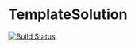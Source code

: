 # TemplateSolution
[![Build Status](https://dev.azure.com/rexsong0875/TemplateSolution/_apis/build/status/RexSong.TemplateSolution?branchName=master)](https://dev.azure.com/rexsong0875/TemplateSolution/_build/latest?definitionId=1&branchName=master)